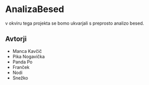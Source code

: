# AnalizaBesed

v okviru tega projekta se bomo ukvarjali s preprosto analizo besed.

## Avtorji


* Manca Kavčič
* Pika Nogavička
* Panda Po
* Franček
* Nodi
* Snežko
